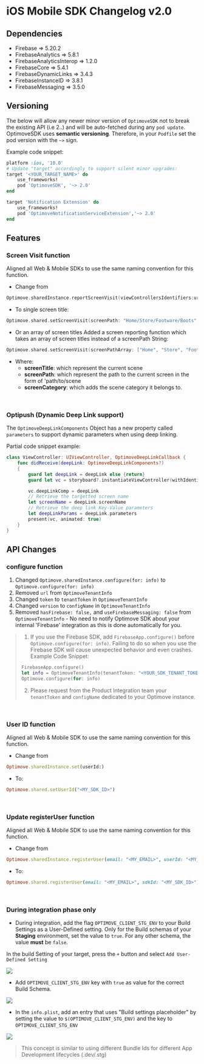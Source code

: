 
# iOS Mobile SDK Changelog v2.0

## Dependencies
* Firebase => 5.20.2
* FirebaseAnalytics => 5.8.1
* FirebaseAnalyticsInterop => 1.2.0
* FirebaseCore => 5.4.1
* FirebaseDynamicLinks => 3.4.3
* FirebaseInstanceID => 3.8.1
* FirebaseMessaging => 3.5.0

## Versioning
The below will allow any newer minor version of  `OptimoveSDK`  not to break the existing API (i.e 2._._) and will be auto-fetched during any  `pod update`.
OptimoveSDK uses __semantic versioning__. Therefore, in your  `Podfile`  set the pod version with the  `~>`  sign.

Example code snippet:
```ruby
platform :ios, '10.0'
# Update "target" accordingly to support silent minor upgrades:
target '<YOUR_TARGET_NAME>' do
    use_frameworks!
    pod 'OptimoveSDK', '~> 2.0'
end

target 'Notification Extension' do
    use_frameworks!
    pod 'OptimoveNotificationServiceExtension','~> 2.0'
end
```

## Features
### Screen Visit function
Aligned all Web & Mobile SDKs to use the same naming convention for this function.

- Change from 
```swift
Optimove.sharedInstance.reportScreenVisit(viewControllersIdentifiers:url:category:)
```

- To single screen title:
```swift
Optimove.shared.setScreenVisit(screenPath: "Home/Store/Footware/Boots", screenTitle: "<YOUR_TITLE>", screenCategory: "<OPTIONAL: YOUR_CATEGORY>")
```
- Or an array of screen titles
Added a screen reporting function which takes an array of screen titles instead of a screenPath String: 
```swift
Optimove.shared.setScreenVisit(screenPathArray: ["Home", "Store", "Footware", "Boots"], screenTitle: "<YOUR_TITLE>", screenCategory: "<OPTIONAL: YOUR_CATEGORY>")
```

- Where:
	 - **screenTitle**: which represent the current scene
	 - **screenPath**: which represent the path to the current screen in the form of 'path/to/scene
	 - **screenCategory**: which adds the scene category it belongs to. 
<br/>

### Optipush (Dynamic Deep Link support)
The `OptimoveDeepLinkComponents` Object has a new property called `parameters` to support dynamic parameters when using deep linking.

Partial code snippet example:
```swift
class ViewController: UIViewController, OptimoveDeepLinkCallback {
    func didReceive(deepLink: OptimoveDeepLinkComponents?)
    {
        guard let deepLink = deepLink else {return}
        guard let vc = storyboard?.instantiateViewController(withIdentifier: "deepLinkVc") as? DeepLinkViewController else { return }

        vc.deepLinkComp = deepLink
        // Retrieve the targetted screen name
        let screenName = deepLink.screenName
        // Retrieve the deep link Key-Value parameters
        let deepLinkParams = deepLink.parameters
        present(vc, animated: true)
    }
}
```

## API Changes

### configure function
1. Changed `Optimove.sharedInstance.configure(for: info)` to `Optimove.configure(for: info)` 
2. Removed `url` from `OptimoveTenantInfo`
3. Changed `token` to `tenantToken` in `OptimoveTenantInfo`
4. Changed `version` to `configName` in `OptimoveTenantInfo`
5. Removed `hasFirebase: false,` and `useFirebaseMessaging: false` from `OptimoveTenantInfo` - No need to notify Optimove SDK about your internal 'Firebase' integration as this is done automatically for you.

> 1. If you use the Firebase SDK, add `FirebaseApp.configure()` before `Optimove.configure(for: info)`. Failing to do so when you use the Firebase SDK will cause unexpected behavior and even crashes.
> Example Code Snippet:
> ```swift
> FirebaseApp.configure()
> let info = OptimoveTenantInfo(tenantToken: "<YOUR_SDK_TENANT_TOKEN>", configName: "<YOUR_MOBILE_CONFIG_NAME>")
> Optimove.configure(for: info)
> ```
> 2. Please request from the Product Integration team your `tenantToken` and `configName` dedicated to your Optimove instance.

<br/>

### User ID function
Aligned all Web & Mobile SDK to use the same naming convention for this function.

- Change from 
```ruby
Optimove.sharedInstance.set(userId:)
```

- To:
```ruby
Optimove.shared.setUserId("<MY_SDK_ID>")
```
<br/>

### Update registerUser function
Aligned all Web & Mobile SDK to use the same naming convention for this function.
- Change from 
```ruby
Optimove.sharedInstance.registerUser(email: "<MY_EMAIL>", userId: "<MY_SDK_ID>")
```

- To:
```ruby
Optimove.shared.registerUser(email: "<MY_EMAIL>", sdkId: "<MY_SDK_ID>")
```
<br/>

### During integration phase only
-   During integration, add the flag `OPTIMOVE_CLIENT_STG_ENV` to your Build Settings as a User-Defined setting. Only for the Build schemas of your **Staging** environment, set the value to `true`. For any other schema, the value **must** be `false`.

In the build Setting of your target, press the `+` button and select `Add User-Defined Setting`
<p align="left"><kbd><img src="https://github.com/optimove-tech/iOS-SDK-Integration-Guide/blob/master/images/user-defined-settings-1.png?raw=true"></kbd></p>
    
- Add `OPTIMOVE_CLIENT_STG_ENV` key with `true` as value for the correct Build Schema.
<p align="left"><kbd><img src="https://github.com/optimove-tech/iOS-SDK-Integration-Guide/blob/master/images/user-defined-settings-2.png?raw=true"></kbd></p>

- In the `info.plist`, add an entry that uses "Build settings placeholder" by setting the value to `$(OPTIMOVE_CLIENT_STG_ENV)` and the key to `OPTIMOVE_CLIENT_STG_ENV`
<p align="left"><kbd><img src="https://github.com/optimove-tech/iOS-SDK-Integration-Guide/blob/master/images/user-defined-settings-3.png?raw=true"></kbd></p>

> This concept is similar to using different Bundle Ids for different App Development lifecycles (.dev/.stg)
